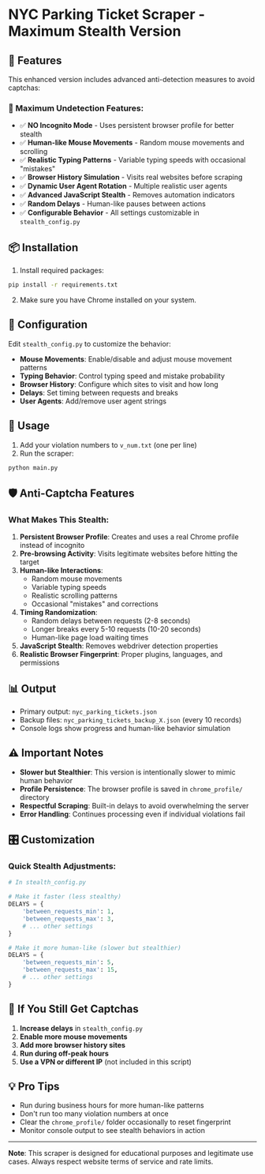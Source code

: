 # NYC Parking Ticket Scraper - Maximum Stealth Version

## 🚀 Features

This enhanced version includes advanced anti-detection measures to avoid captchas:

### 🎯 Maximum Undetection Features:
- ✅ **NO Incognito Mode** - Uses persistent browser profile for better stealth
- ✅ **Human-like Mouse Movements** - Random mouse movements and scrolling
- ✅ **Realistic Typing Patterns** - Variable typing speeds with occasional "mistakes"
- ✅ **Browser History Simulation** - Visits real websites before scraping
- ✅ **Dynamic User Agent Rotation** - Multiple realistic user agents
- ✅ **Advanced JavaScript Stealth** - Removes automation indicators
- ✅ **Random Delays** - Human-like pauses between actions
- ✅ **Configurable Behavior** - All settings customizable in `stealth_config.py`

## 📦 Installation

1. Install required packages:
```bash
pip install -r requirements.txt
```

2. Make sure you have Chrome installed on your system.

## 🔧 Configuration

Edit `stealth_config.py` to customize the behavior:

- **Mouse Movements**: Enable/disable and adjust mouse movement patterns
- **Typing Behavior**: Control typing speed and mistake probability
- **Browser History**: Configure which sites to visit and how long
- **Delays**: Set timing between requests and breaks
- **User Agents**: Add/remove user agent strings

## 📝 Usage

1. Add your violation numbers to `v_num.txt` (one per line)
2. Run the scraper:
```bash
python main.py
```

## 🛡️ Anti-Captcha Features

### What Makes This Stealth:

1. **Persistent Browser Profile**: Creates and uses a real Chrome profile instead of incognito
2. **Pre-browsing Activity**: Visits legitimate websites before hitting the target
3. **Human-like Interactions**:
   - Random mouse movements
   - Variable typing speeds
   - Realistic scrolling patterns
   - Occasional "mistakes" and corrections
4. **Timing Randomization**:
   - Random delays between requests (2-8 seconds)
   - Longer breaks every 5-10 requests (10-20 seconds)
   - Human-like page load waiting times
5. **JavaScript Stealth**: Removes webdriver detection properties
6. **Realistic Browser Fingerprint**: Proper plugins, languages, and permissions

## 📊 Output

- Primary output: `nyc_parking_tickets.json`
- Backup files: `nyc_parking_tickets_backup_X.json` (every 10 records)
- Console logs show progress and human-like behavior simulation

## ⚠️ Important Notes

- **Slower but Stealthier**: This version is intentionally slower to mimic human behavior
- **Profile Persistence**: The browser profile is saved in `chrome_profile/` directory
- **Respectful Scraping**: Built-in delays to avoid overwhelming the server
- **Error Handling**: Continues processing even if individual violations fail

## 🎛️ Customization

### Quick Stealth Adjustments:

```python
# In stealth_config.py

# Make it faster (less stealthy)
DELAYS = {
    'between_requests_min': 1,
    'between_requests_max': 3,
    # ... other settings
}

# Make it more human-like (slower but stealthier)
DELAYS = {
    'between_requests_min': 5,
    'between_requests_max': 15,
    # ... other settings
}
```

## 🚫 If You Still Get Captchas

1. **Increase delays** in `stealth_config.py`
2. **Enable more mouse movements**
3. **Add more browser history sites**
4. **Run during off-peak hours**
5. **Use a VPN or different IP** (not included in this script)

## 💡 Pro Tips

- Run during business hours for more human-like patterns
- Don't run too many violation numbers at once
- Clear the `chrome_profile/` folder occasionally to reset fingerprint
- Monitor console output to see stealth behaviors in action

---

**Note**: This scraper is designed for educational purposes and legitimate use cases. Always respect website terms of service and rate limits.
